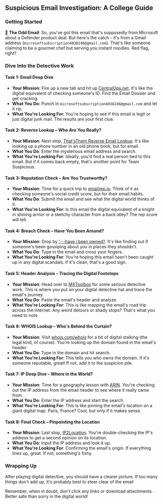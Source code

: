 ## Suspicious Email Investigation: A College Guide

### Getting Started

📧 **The Odd Email**: So, you've got this email that's supposedly from Microsoft about a Defender product deal. But here's the catch - it's from a Gmail address (`microsoftsubscription4838246@gmail.com`). That's like someone claiming to be a gourmet chef but serving you instant noodles. Red flag, right?

### Dive Into the Detective Work

#### Task 1: Email Deep Dive

- **Your Mission**: Fire up a new tab and hit up [CentralOps.net](https://centralops.net). It's like the digital equivalent of checking someone's ID. Find the Email Dossier and get cracking.
- **What You Do**: Punch in `microsoftsubscription4838246@gmail.com` and let it rip.
- **What You're Looking For**: You're hoping to see if this email is legit or just digital junk mail. The results are your first clue.

#### Task 2: Reverse Lookup – Who Are You Really?

- **Your Mission**: Next stop, [That'sThem Reverse Email Lookup](https://thatsthem.com/reverse-email-lookup). It's like looking up a phone number in an old phone book, but for email.
- **What You Do**: Enter the mysterious email address and search.
- **What You're Looking For**: Ideally, you'd find a real person tied to this email. But if it comes back empty, that's another point for Team Suspicious.

#### Task 3: Reputation Check – Are You Trustworthy?

- **Your Mission**: Time for a quick trip to [emailrep.io](https://emailrep.io). Think of it as checking someone's social credit score, but for their email habits.
- **What You Do**: Submit the email and see what the digital world thinks of it.
- **What You're Looking For**: Is this email the digital equivalent of a knight in shining armor or a sketchy character from a back alley? The rep score will tell.

#### Task 4: Breach Check – Have You Been Around?

- **Your Mission**: Drop by [';--have i been pwned?](https://haveibeenpwned.com). It's like finding out if someone's been gossiping about you in places they shouldn't.
- **What You Do**: Type in the email and cross your fingers.
- **What You're Looking For**: You're hoping this email hasn't been caught up in any digital scandals. If it's clean, that's a good sign.

#### Task 5: Header Analysis – Tracing the Digital Footsteps

- **Your Mission**: Head over to [MXToolbox](https://mxtoolbox.com/Public/Tools/EmailHeaders.aspx) for some serious detective work. This is where you put on your digital detective hat and trace the email's journey.
- **What You Do**: Paste the email's header and analyze.
- **What You're Looking For**: This is like mapping the email's road trip across the internet. Any weird detours or shady stops? That's what you need to note.

#### Task 6: WHOIS Lookup – Who's Behind the Curtain?

- **Your Mission**: Visit [whois.com/whois](https://whois.com/whois) for a bit of digital stalking (the legal kind, of course). You're looking up the domain found in the email's header.
- **What You Do**: Type in the domain and hit search.
- **What You're Looking For**: This tells you who owns the domain. If it's someone reputable, great! If not, add it to the suspicion pile.

#### Task 7: IP Deep Dive – Where in the World?

- **Your Mission**: Time for a geography lesson with [ARIN](https://arin.net). You're checking out the IP address from the email header to see where it really came from.
- **What You Do**: Enter the IP address and start the search.
- **What You're Looking For**: This is like pinning the email's location on a giant digital map. Paris, France? Cool, but only if it makes sense.

#### Task 8: Final Check – Pinpointing the Location

- **Your Mission**: Last stop, [IP2Location](https://ip2location.com). You're double-checking the IP's address to get a second opinion on its location.
- **What You Do**: Input the IP address and look it up.
- **What You're Looking For**: Confirming the email's origin. If everything lines up, great. If not, something's fishy.

### Wrapping Up

After playing digital detective, you should have a clearer picture. If too many things don't add up, it's probably best to steer clear of the email

Remember, when in doubt, don't click any links or download attachments. Better safe than sorry in the digital world!
